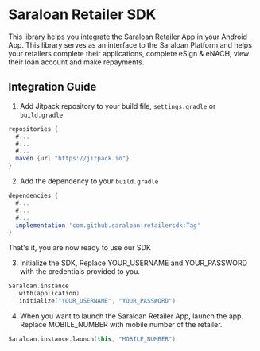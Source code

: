 # Saraloan Retailer SDK

This library helps you integrate the Saraloan Retailer App in your Android App. This library serves as an interface to the Saraloan Platform and helps your retailers complete their applications, complete eSign & eNACH, view their loan account and make repayments.

## Integration Guide

1. Add Jitpack repository to your build file, `settings.gradle` or `build.gradle`
```gradle
repositories {
  #...
  #...
  #...
  maven {url "https://jitpack.io"}
}
```

2. Add the dependency to your `build.gradle`
```gradle
dependencies {
  #...
  #...
  #...
  implementation 'com.github.saraloan:retailersdk:Tag'
}
```
That's it, you are now ready to use our SDK

3. Initialize the SDK, Replace YOUR_USERNAME and YOUR_PASSWORD with the credentials provided to you.
```kotlin
Saraloan.instance
  .with(application)
  .initialize("YOUR_USERNAME", "YOUR_PASSWORD")
```

4. When you want to launch the Saraloan Retailer App, launch the app. Replace MOBILE_NUMBER with mobile number of the retailer.
```kotlin
Saraloan.instance.launch(this, "MOBILE_NUMBER")
```
